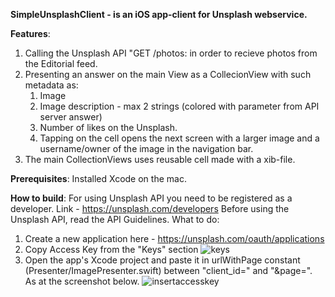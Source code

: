 **SimpleUnsplashClient - is an iOS app-client for Unsplash webservice.**

**Features**:

1. Calling the Unsplash API "GET /photos: in order to recieve photos from the Editorial feed.
2. Presenting an answer on the main View as a CollecionView with such metadata as:
   1. Image
   2. Image description - max 2 strings (colored with parameter from API server answer)
   3. Number of likes on the Unsplash.
   4. Tapping on the cell opens the next screen with a larger image and a username/owner of the image in the navigation bar.
3. The main CollectionViews uses reusable cell made with a xib-file.

**Prerequisites**:
Installed Xcode on the mac.

**How to build**:
For using Unsplash API you need to be registered as a developer. Link - https://unsplash.com/developers
Before using the Unsplash API, read the API Guidelines.
What to do:
1. Create a new application here - https://unsplash.com/oauth/applications
2. Copy Access Key from the "Keys" section ![keys](https://github.com/DrDLivsey/SimpleUnsplashClient/assets/120713641/b37201de-1d27-463f-aa54-3a799467930e)
3. Open the app's Xcode project and paste it in urlWithPage constant (Presenter/ImagePresenter.swift) between "client_id=" and "&page=". As at the screenshot below.
![insertaccesskey](https://github.com/DrDLivsey/SimpleUnsplashClient/assets/120713641/552d5501-200c-4141-be62-4a268a62a93d)
